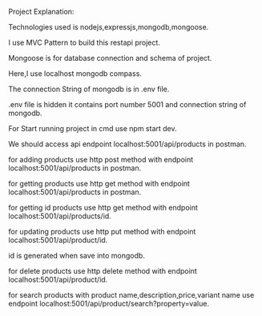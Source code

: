 Project Explanation:


Technologies used is nodejs,expressjs,mongodb,mongoose.


I use MVC Pattern to build this restapi project.


Mongoose is for database connection and schema of project.


Here,I use localhost mongodb compass.


The connection String of mongodb is in .env file.

.env file is hidden it contains port number 5001 and connection string of mongodb.


For Start running project in cmd use npm start dev.


We should access api endpoint localhost:5001/api/products in postman.


for adding products use http post method with endpoint localhost:5001/api/products in postman.


for getting products use http get method with endpoint localhost:5001/api/products in postman.



for getting id products use http get method with endpoint localhost:5001/api/products/id.


for updating products use http put method with endpoint localhost:5001/api/product/id.


id is generated when save into mongodb.


for delete products use http delete method with endpoint localhost:5001/api/product/id.


for search products with product name,description,price,variant name use endpoint localhost:5001/api/product/search?property=value.

